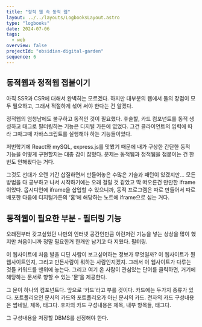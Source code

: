 ```yaml
---
title: "정적 웹 속 동적 웹"
layout: ../../layouts/LogbooksLayout.astro
type: "logbooks"
date: 2024-07-06
tags:
  - web
overview: false
projectId: "obsidian-digital-garden"
sequence: 6
---
```

## 동적웹과 정적웹 접붙이기
아직 SSR과 CSR에 대해서 완벽히는 모르겠다. 하지만 대부분의 웹에서 둘의 장점이 모두 필요하고, 그래서 적절하게 섞어 써야 한다는 건 알겠다.

정적웹의 엄청남에도 불구하고 동적인 것이 필요했다. 후술할, 카드 컴포넌트를 동적 생성하고 태그로 필터링하는 기능은 디지털 가든에 없었다. 그건 클라이언트의 입력에 따라 그때그때 자바스크립트를 실행해야 하는 기능들이었다.

저번학기에 React와 mySQL, express.js를 맛봤기 때문에 내가 구상한 간단한 동적 기능을 어떻게 구현할지는 대충 감이 잡혔다. 문제는 동적웹과 정적웹을 접붙이는 건 한번도 안해봤다는 거다.

그것도 선대가 오랜 기간 삽질하면서 만들어놓은 수많은 기술과 패턴이 있겠지만… 모든 방법을 다 공부하고 나서 시작하기에는 오래 걸릴 것 같았고 딱 떠오른건 만만한 iframe이었다. 옵시디언에 iframe을 삽입할 수 있으니까, 동적 프로그램은 따로 만들어서 따로 배포한 다음에 디지털가든의 ‘홈’에 해당하는 노트에 iframe으로 심는 거다.

## 동적웹이 필요한 부분 - 필터링 기능
오래전부터 갖고싶었던 나만의 인터넷 공간인만큼 이런저런 기능을 넣는 상상을 많이 했지만 처음이니까 정말 필요한거 한개만 남기고 다 지웠다. 필터링.

이 웹사이트에 처음 발을 디딘 사람이 보고싶어하는 정보가 무엇일까? 이 웹사이트가 뭔 웹사이트인지, 그리고 만든사람이 뭐하는 사람인지겠지. 그래서 이 웹사이트가 다루는 것들 키워드를 맨위에 놓는다. 그리고 여기 온 사람이 관심있는 단어를 클릭하면, 거기에 해당하는 문서로 향할 수 있는 ‘문’을 제공한다.

그 문이 하나의 컴포넌트다. 앞으로 ‘카드’라고 부를 것이다. 카드에는 두가지 종류가 있다. 포트폴리오인 문서의 카드와 포트폴리오가 아닌 문서의 카드. 전자의 카드 구성내용은 썸네일, 제목, 태그다. 후자의 카드 구성내용은 제목, 내부 항목들, 태그다.

그 구성내용을 저장할 DBMS를 선정해야 한다.